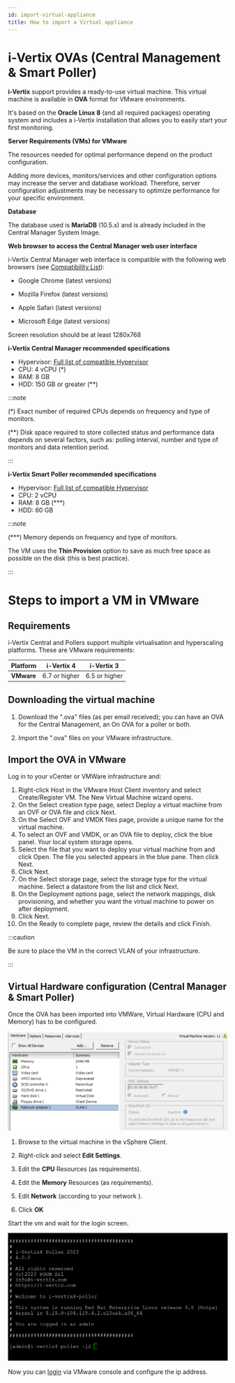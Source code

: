 ```yaml
---
id: import-virtual-appliance
title: How to import a Virtual appliance
---
```


# i-Vertix OVAs (Central Management & Smart Poller)

**i-Vertix** support provides a ready-to-use virtual machine.
This virtual machine is available in **OVA** format for VMware environments.

It's based on the **Oracle Linux 8** (and all required packages) operating system and includes a i-Vertix installation that allows you to easily start your first monitoring.

**Server Requirements (VMs) for VMware**

The resources needed for optimal performance depend on the product configuration.

Adding more devices, monitors/services and other configuration options may increase the server and database workload.
Therefore, server configuration adjustments may be necessary to optimize performance for your specific environment.

**Database**

The database used is **MariaDB** (10.5.x) and is already included in the Central Manager System Image.

**Web browser to access the Central Manager web user interface**

i-Vertix Central Manager web interface is compatible with the following web browsers (see [Compatibility List](../before-you-start/compatibility.md)):

- Google Chrome (latest versions)

- Mozilla Firefox (latest versions)

- Apple Safari (latest versions)

- Microsoft Edge (latest versions)

Screen resolution should be at least 1280x768

**i-Vertix Central Manager recommended specifications**

- Hypervisor: [Full list of compatible Hypervisor](../../quick-start-guide/standard-vms-requirements/requirements.md)
- CPU: 4 vCPU (*)
- RAM: 8 GB
- HDD: 150 GB or greater (**)

:::note

(*) Exact number of required CPUs depends on frequency and type of monitors.

(**) Disk space required to store collected status and performance data depends on several factors, such as: polling interval, number and type of monitors and data retention period.

:::

**i-Vertix Smart Poller recommended specifications**

- Hypervisor: [Full list of compatible Hypervisor](../../quick-start-guide/standard-vms-requirements/requirements.md)
- CPU: 2 vCPU
- RAM: 8 GB (***)
- HDD: 60 GB

:::note

(***) Memory depends on frequency and type of monitors.

The VM uses the **Thin Provision** option to save as much free space as possible on the disk (this is best practice).

:::

# Steps to import a VM in VMware

## Requirements

i-Vertix Central and Pollers support multiple virtualisation and hyperscaling platforms. These are VMware requirements:

| **Platform**   | **i-Vertix 4** | **i-Vertix 3** |
|-----------------|----------------|----------------|
| **VMware**      | 6.7 or higher  | 6.5 or higher  |

## Downloading the virtual machine

1. Download the ".ova" files (as per email received); you can have an OVA for the Central Management, an On OVA for a poller or both.

2. Import the ".ova" files on your VMware infrastructure.

## Import the OVA in VMware
Log in to your vCenter or VMWare infrastructure and:
1. Right-click Host in the VMware Host Client inventory and select Create/Register VM. The New Virtual Machine wizard opens.
2. On the Select creation type page, select Deploy a virtual machine from an OVF or OVA file and click Next.
3. On the Select OVF and VMDK files page, provide a unique name for the virtual machine.
4. To select an OVF and VMDK, or an OVA file to deploy, click the blue panel. Your local system storage opens.
5. Select the file that you want to deploy your virtual machine from and click Open. The file you selected appears in the blue pane. Then click Next.
6. Click Next.
7. On the Select storage page, select the storage type for the virtual machine. Select a datastore from the list and click Next.
8. On the Deployment options page, select the network mappings, disk provisioning, and whether you want the virtual machine to power on after
deployment.
9. Click Next.
10. On the Ready to complete page, review the details and click Finish.

:::caution

Be sure to place the VM in the correct VLAN of your infrastructure.

:::

## Virtual Hardware configuration (Central Manager & Smart Poller)

Once the OVA has been imported into VMWare, Virtual Hardware (CPU and Memory) has to be configured.

![VMw_vm](../../assets/installation/VMW_machine.png)

1. Browse to the virtual machine in the vSphere Client.

2. Right-click and select **Edit Settings**.

3. Edit the **CPU** Resources (as requirements).

4. Edit the **Memory** Resources (as requirements).

5. Edit **Network** (according to your network ).

6. Click **OK**

Start the vm and wait for the login screen.

![First_login](../../assets/setup-startup-central-poller/first-login-v4.png)

Now you can [login](first-login.md) via VMware console and configure the ip address.
